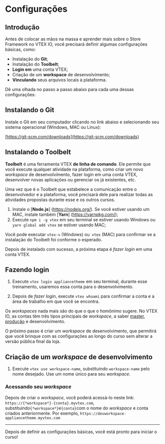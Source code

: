 # Configurações

## Introdução

Antes de colocar as mãos na massa e aprender mais sobre o Store Framework no VTEX IO, você precisará definir algumas configurações básicas, como:

- Instalação do **Git**;
- Instalação do **Toolbelt**;
- **Login em** uma conta VTEX;
- Criação de um **workspace** de desenvolvimento;
- **Vinculando** seus arquivos locais à plataforma.

Dê uma olhada no passo a passo abaixo para cada uma dessas configurações:

## Instalando o Git

Instale o Git em seu computador clicando no link abaixo e selecionando seu sistema operacional (Windows, MAC ou Linux):

[https://git-scm.com/downloads](https://git-scm.com/downloads)


## Instalando o Toolbelt

**Toolbelt** é uma ferramenta VTEX **de linha de comando**. Ele permite que você execute qualquer atividade na plataforma, como criar um novo *workspace* de desenvolvimento, fazer login em uma conta VTEX, desenvolver novas aplicações ou gerenciar os já existentes, etc.

Uma vez que é o Toolbelt que estabelece a comunicação entre o desenvolvedor e a plataforma, você precisará dele para realizar todas as atividades propostas durante esse e os outros cursos.

1. Instale o [**Node.js**] (https://nodejs.org/). Se você estiver usando um MAC, instale também [**Yarn**] (https://yarnpkg.com/);
2. Execute `npm i -g vtex` em seu terminal se estiver usando Windows ou` yarn global add vtex` se estiver usando MAC;

Você pode executar `vtex-v` (Windows) ou` vtex` (MAC) para confirmar se a instalação do Toolbelt foi conforme o esperado.

Depois de instalado com sucesso, a próxima etapa é *fazer login* em uma conta VTEX.

## Fazendo login

1. Execute `vtex login appliancetheme` em seu terminal, durante esse treinamento, usaremos essa conta para o desenvolvimento.

2. Depois de *fazer login*, execute `vtex whoami` para confirmar a conta e a área de trabalho em que você se encontra.

Os *workspaces* nada mais são do que o que o homônimo sugere. No VTEX IO, as contas têm três tipos principais de *workspace*, a saber [master](https://vtex.io/docs/recipes/store/promoting-a-workspace-to-master), [produção](https://vtex.io/docs/recipes/store/creating-a-production-workspace) e desenvolvimento.

O próximo passo é criar um *workspace* de desenvolvimento, que permitirá que você brinque com as configurações ao longo do curso sem alterar a versão pública final da loja.

## Criação de um *workspace* de desenvolvimento

1. Execute `vtex use workspace-name`, substituindo `workspace-name` pelo nome desejado. Use um nome único para seu _workspace_.

### Acessando seu *workspace*

Depois de criar o *workspace*, você poderá acessá-lo neste link: `https://{*workspace*}-{conta}.myvtex.com`, substituindo` {*workspace*} `e` {conta} `com o nome do *workspace* e conta criados anteriormente. Por exemplo, `https://devworkspace-appliancetheme.myvtex.com`

---

Depois de definir as configurações básicas, você está pronto para iniciar o curso!
